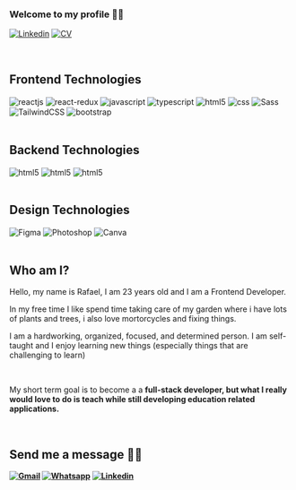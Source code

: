### Welcome to my profile 🤸‍♂

[![Linkedin](https://img.shields.io/badge/LinkedIn-0077B5?style=for-the-badge&logo=linkedin&logoColor=white)](https://www.linkedin.com/in/rafael-lopes-frontend-developer/)
[![CV](https://img.shields.io/badge/DOWLOAD%20MY%20CV-E34F26?style=for-the-badge&color=red)](https://drive.google.com/file/d/14v_VkQ3HAfnLcltgsVtZeOgxJAvctO6L/view?usp=share_link?alt=media&token=d6ef8f22-21a7-41e5-8ac7-d8afc5003be6)

<br>

## Frontend Technologies

<div style="display: inline_block">

<img align="center" style="display:inline" alt="reactjs"  src="https://img.shields.io/badge/React-20232A?style=for-the-badge&logo=react&logoColor=61DAFB"/>

<img align="center" style="display:inline" alt="react-redux"  src="https://img.shields.io/badge/Redux-20232A?style=for-the-badge&logo=redux&logoColor=61DAFB"/>

<img align="center" style="display:inline" alt="javascript"  src="https://img.shields.io/badge/JavaScript-323330?style=for-the-badge&logo=javascript&logoColor=F7DF1E">

<img align="center" style="display:inline" alt="typescript"  src="https://img.shields.io/badge/TypeScript-323330?style=for-the-badge&logo=typescript&logoColor=2f74c0">

<img align="center" style="display:inline" alt="html5"  src="https://img.shields.io/badge/HTML5-E34F26?style=for-the-badge&logo=html5&logoColor=white"/>

<img align="center" style="display:inline" alt="css"  src="https://img.shields.io/badge/CSS3-1572B6?style=for-the-badge&logo=css3&logoColor=white"/>

<img align="center" style="display:inline" alt="Sass"  src="https://img.shields.io/badge/Sass-1572B6?style=for-the-badge&&color=c76494&logo=Sass&logoColor=white"/>

<img align="center" style="display:inline" alt="TailwindCSS"  src="https://img.shields.io/badge/TailwindCSS-1572B6?style=for-the-badge&logo=TailwindCSS&logoColor=white"/>

<img align="center" style="display:inline" alt="bootstrap"  src="https://img.shields.io/badge/Bootstrap-563D7C?style=for-the-badge&logo=bootstrap&logoColor=white"/>

</div>

<br>

## Backend Technologies

<div style="display: inline_block">

<img align="center" style="display:inline" alt="html5"  src="https://img.shields.io/badge/Node.js-43853D?style=for-the-badge&logo=node.js&logoColor=white"/>

<img align="center" style="display:inline" alt="html5"  src="https://img.shields.io/badge/Netlify-00C7B7?style=for-the-badge&logo=netlify&logoColor=white"/>

<img align="center" style="display:inline" alt="html5"  src="https://img.shields.io/badge/Firebase-E34F26?style=for-the-badge&logo=firebase&logoColor=whtie"/>

</div>

<br>

## Design Technologies

<div style="display: inline_block">

<img align="center" style="display:inline" alt="Figma"  src="https://img.shields.io/badge/Figma-f7f7f7?style=for-the-badge&logo=Figma"/>

<img align="center" style="display:inline" alt="Photoshop"  src="https://img.shields.io/badge/Photoshop-001d34?style=for-the-badge&logo=Adobe-Photoshop"/>

<img align="center" style="display:inline" alt="Canva"  src="https://img.shields.io/badge/Canva-20232A?style=for-the-badge&logo=Canva"/>

</div>

<br>

## Who am I?

<p>Hello, my name is Rafael, I am 23 years old and I am a Frontend Developer.</p>
<p>In my free time I like spend time taking care of my garden where i have lots of plants and trees, i also love mortorcycles and fixing things.</p> 
<p>I am a hardworking, organized, focused, and determined person. I am self-taught and I enjoy learning new things (especially things that are challenging to learn)</p>
<br>
<p>My short term goal is to become a a <strong>full-stack developer<strong>, but what I really would love to do is teach while still developing education related applications. </p>

<br>

## Send me a message 🙋‍♂️

[![Gmail](https://img.shields.io/badge/Gmail-0078D4?style=for-the-badge&color=red&logo=gmail&logoColor=white)](mailto:rafalopessecond@gmail.com)
[![Whatsapp](https://img.shields.io/badge/WhatsApp-25D366?style=for-the-badge&logo=whatsapp&logoColor=white)](https://wa.me/+351914745806)
[![Linkedin](https://img.shields.io/badge/LinkedIn-0077B5?style=for-the-badge&logo=linkedin&logoColor=white)](https://www.linkedin.com/in/rafael-lopes-frontend-developer/)
